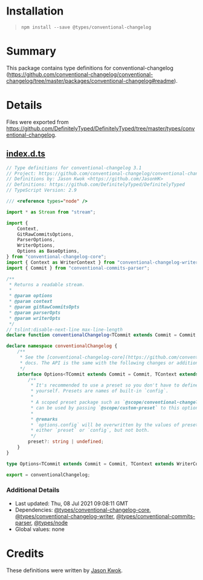 # Installation
> `npm install --save @types/conventional-changelog`

# Summary
This package contains type definitions for conventional-changelog (https://github.com/conventional-changelog/conventional-changelog/tree/master/packages/conventional-changelog#readme).

# Details
Files were exported from https://github.com/DefinitelyTyped/DefinitelyTyped/tree/master/types/conventional-changelog.
## [index.d.ts](https://github.com/DefinitelyTyped/DefinitelyTyped/tree/master/types/conventional-changelog/index.d.ts)
````ts
// Type definitions for conventional-changelog 3.1
// Project: https://github.com/conventional-changelog/conventional-changelog/tree/master/packages/conventional-changelog#readme
// Definitions by: Jason Kwok <https://github.com/JasonHK>
// Definitions: https://github.com/DefinitelyTyped/DefinitelyTyped
// TypeScript Version: 2.9

/// <reference types="node" />

import * as Stream from "stream";

import {
    Context,
    GitRawCommitsOptions,
    ParserOptions,
    WriterOptions,
    Options as BaseOptions,
} from "conventional-changelog-core";
import { Context as WriterContext } from "conventional-changelog-writer";
import { Commit } from "conventional-commits-parser";

/**
 * Returns a readable stream.
 *
 * @param options
 * @param context
 * @param gitRawCommitsOpts
 * @param parserOpts
 * @param writerOpts
 */
// tslint:disable-next-line max-line-length
declare function conventionalChangelog<TCommit extends Commit = Commit, TContext extends WriterContext = Context>(options?: Options<TCommit, TContext>, context?: Partial<TContext>, gitRawCommitsOpts?: GitRawCommitsOptions, parserOpts?: ParserOptions, writerOpts?: WriterOptions<TCommit, TContext>): Stream.Readable;

declare namespace conventionalChangelog {
    /**
     * See the [conventional-changelog-core](https://github.com/conventional-changelog/conventional-changelog/tree/master/packages/conventional-changelog-core)
     * docs. The API is the same with the following changes or additions:
     */
    interface Options<TCommit extends Commit = Commit, TContext extends WriterContext = WriterContext> extends BaseOptions<TCommit, TContext> {
        /**
         * It's recommended to use a preset so you don't have to define everything
         * yourself. Presets are names of built-in `config`.
         *
         * A scoped preset package such as `@scope/conventional-changelog-custom-preset`
         * can be used by passing `@scope/custom-preset` to this option.
         *
         * @remarks
         * `options.config` will be overwritten by the values of preset. You should use
         * either `preset` or `config`, but not both.
         */
        preset?: string | undefined;
    }
}

type Options<TCommit extends Commit = Commit, TContext extends WriterContext = WriterContext> = conventionalChangelog.Options<TCommit, TContext>;

export = conventionalChangelog;

````

### Additional Details
 * Last updated: Thu, 08 Jul 2021 09:08:11 GMT
 * Dependencies: [@types/conventional-changelog-core](https://npmjs.com/package/@types/conventional-changelog-core), [@types/conventional-changelog-writer](https://npmjs.com/package/@types/conventional-changelog-writer), [@types/conventional-commits-parser](https://npmjs.com/package/@types/conventional-commits-parser), [@types/node](https://npmjs.com/package/@types/node)
 * Global values: none

# Credits
These definitions were written by [Jason Kwok](https://github.com/JasonHK).
